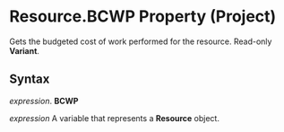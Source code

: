 
# Resource.BCWP Property (Project)

Gets the budgeted cost of work performed for the resource. Read-only  **Variant**.


## Syntax

 _expression_. **BCWP**

 _expression_ A variable that represents a **Resource** object.

